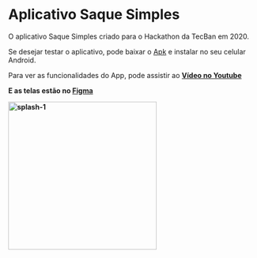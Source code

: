 # Aplicativo Saque Simples

O aplicativo Saque Simples criado para o Hackathon da TecBan em 2020. 


Se desejar testar o aplicativo, pode baixar o [Apk](https://drive.google.com/file/d/19ejitL4TtlChwa7We-1pw18-Qb50PzwW/view?usp=sharing) e instalar no seu celular Android.

Para ver as funcionalidades do App, pode assistir ao <b>[Vídeo no Youtube](https://youtu.be/CLtrGW6ArHM)<b>

E as telas estão no [Figma](https://www.figma.com/file/ecexLHHbA6uux9yzDgc7bm/Wallet_app_ui-Copy?node-id=0%3A1)

<img src="https://i.ibb.co/wW5WV5w/splash-1.png" alt="splash-1" border="0" height="300">
